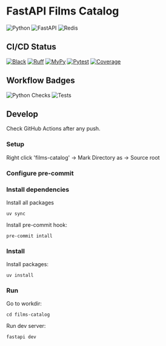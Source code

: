 # FastAPI Films Catalog

![Python](https://img.shields.io/badge/Python-3.12+-blue?style=for-the-badge&logo=python&logoColor=white)
![FastAPI](https://img.shields.io/badge/FastAPI-005571?style=for-the-badge&logo=fastapi)
![Redis](https://img.shields.io/badge/Redis-DC382D?style=for-the-badge&logo=redis&logoColor=white)

## CI/CD Status

[![Black](https://img.shields.io/badge/Black-◼️_Code_Format-000000?style=for-the-badge&logo=python&logoColor=white)](https://github.com/Bulstray/FastAPIFilmsCatalogs/actions)
[![Ruff](https://img.shields.io/badge/Ruff-🪶_Linting-FCC21B?style=for-the-badge&logo=python&logoColor=black)](https://github.com/Bulstray/FastAPIFilmsCatalogs/actions)
[![MyPy](https://img.shields.io/badge/MyPy-🧪_Type_Checking-0075C9?style=for-the-badge&logo=python&logoColor=white)](https://github.com/Bulstray/FastAPIFilmsCatalogs/actions)
[![Pytest](https://img.shields.io/badge/Pytest-🧪_Testing-0A9EDC?style=for-the-badge&logo=pytest&logoColor=white)](https://github.com/Bulstray/FastAPIFilmsCatalogs/actions)
[![Coverage](https://img.shields.io/badge/Codecov-📊_Coverage-F01F7A?style=for-the-badge&logo=codecov&logoColor=white)](https://codecov.io/gh/Bulstray/FastAPIFilmsCatalogs)

## Workflow Badges

![Python Checks](https://github.com/Bulstray/FastAPIFilmsCatalogs/actions/workflows/python-checks.yml/badge.svg?style=for-the-badge)
![Tests](https://github.com/Bulstray/FastAPIFilmsCatalogs/actions/workflows/python-checks.yml/badge.svg?event=pull_request&style=for-the-badge)
## Develop

Check GitHub Actions after any push.

### Setup

Right click 'films-catalog' -> Mark Directory as -> Source root

### Configure pre-commit

### Install dependencies

Install all packages
```shell
uv sync
```

Install pre-commit hook:
```shell
pre-commit intall
```


### Install

Install packages:
```shell
uv install
```

### Run

Go to workdir:
```shell
cd films-catalog
```

Run dev server:
```shell
fastapi dev
```
